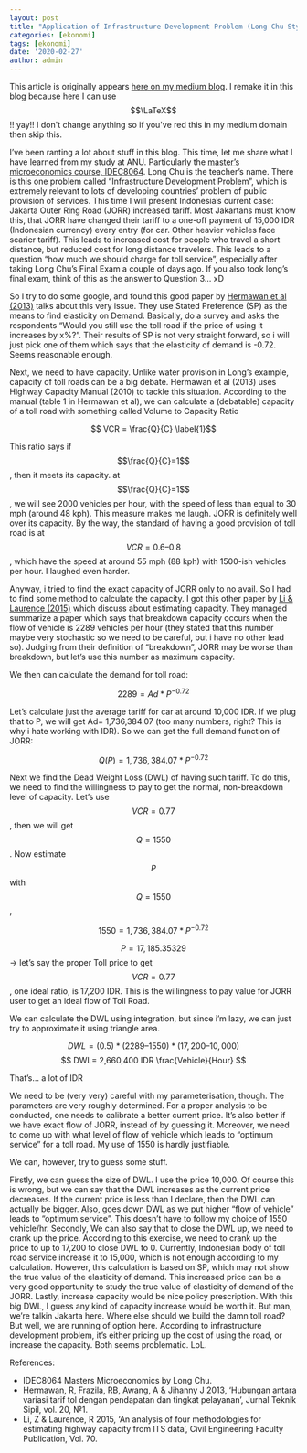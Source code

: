 ```yaml
---
layout: post
title: "Application of Infrastructure Development Problem (Long Chu Style) to Indonesia’s Toll Road"
categories: [ekonomi]
tags: [ekonomi]
date: '2020-02-27'
author: admin
---
```


This article is originally appears [here on my medium blog](https://medium.com/@imedkrisna/application-of-infrastructure-development-problem-long-chu-style-to-indonesias-toll-road-7ccdc68ee817). I remake it in this blog because here I can use $$\LaTeX$$!! yay!! I don't change anything so if you've red this in my medium domain then skip this. 

I’ve been ranting a lot about stuff in this blog. This time, let me share what I have learned from my study at ANU. Particularly the [master’s microeconomics course, IDEC8064][1]. Long Chu is the teacher’s name. There is this one problem called “Infrastructure Development Problem”, which is extremely relevant to lots of developing countries’ problem of public provision of services. This time I will present Indonesia’s current case: Jakarta Outer Ring Road (JORR) increased tariff.
Most Jakartans must know this, that JORR have changed their tariff to a one-off payment of 15,000 IDR (Indonesian currency) every entry (for car. Other heavier vehicles face scarier tariff). This leads to increased cost for people who travel a short distance, but reduced cost for long distance travelers. This leads to a question “how much we should charge for toll service”, especially after taking Long Chu’s Final Exam a couple of days ago. If you also took long’s final exam, think of this as the answer to Question 3… xD

So I try to do some google, and found this good paper by [Hermawan et al (2013)][2] talks about this very issue. They use Stated Preference (SP) as the means to find elasticity on Demand. Basically, do a survey and asks the respondents “Would you still use the toll road if the price of using it increases by x%?”. Their results of SP is not very straight forward, so i will just pick one of them which says that the elasticity of demand is -0.72. Seems reasonable enough.

Next, we need to have capacity. Unlike water provision in Long’s example, capacity of toll roads can be a big debate. Hermawan et al (2013) uses Highway Capacity Manual (2010) to tackle this situation. According to the manual (table 1 in Hermawan et al), we can calculate a (debatable) capacity of a toll road with something called Volume to Capacity Ratio 

$$ VCR = \frac{Q}{C} \label{1}$$ 

This ratio says if $$\frac{Q}{C}=1$$, then it meets its capacity. at $$\frac{Q}{C}=1$$, we will see 2000 vehicles per hour, with the speed of less than equal to 30 mph (around 48 kph). This measure makes me laugh. JORR is definitely well over its capacity.
By the way, the standard of having a good provision of toll road is at $$ VCR=0.6–0.8 $$, which have the speed at around 55 mph (88 kph) with 1500-ish vehicles per hour. I laughed even harder.

Anyway, i tried to find the exact capacity of JORR only to no avail. So I had to find some method to calculate the capacity. I got this other paper by [Li & Laurence (2015)][3] which discuss about estimating capacity. They managed summarize a paper which says that breakdown capacity occurs when the flow of vehicle is 2289 vehicles per hour (they stated that this number maybe very stochastic so we need to be careful, but i have no other lead so). Judging from their definition of “breakdown”, JORR may be worse than breakdown, but let’s use this number as maximum capacity.

We then can calculate the demand for toll road:

$$ 2289=Ad*P^{-0.72} $$

Let’s calculate just the average tariff for car at around 10,000 IDR. If we plug that to P, we will get Ad= 1,736,384.07 (too many numbers, right? This is why i hate working with IDR). So we can get the full demand function of JORR:

$$ Q(P)=1,736,384.07*P^{-0.72} $$

Next we find the Dead Weight Loss (DWL) of having such tariff. To do this, we need to find the willingness to pay to get the normal, non-breakdown level of capacity. Let’s use $$ VCR=0.77 $$, then we will get $$ Q=1550 $$. Now estimate $$P$$ with $$ Q=1550 $$,

$$ 1550=1,736,384.07*P^{-0.72} $$

$$ P= 17,185.35329 $$ -> let’s say the proper Toll price to get $$ VCR=0.77 $$, one ideal ratio, is 17,200 IDR. This is the willingness to pay value for JORR user to get an ideal flow of Toll Road.

We can calculate the DWL using integration, but since i’m lazy, we can just try to approximate it using triangle area.

$$ DWL=(0.5)*(2289–1550)*(17,200–10,000) $$
$$ DWL= 2,660,400 IDR \frac{Vehicle}{Hour} $$

That’s… a lot of IDR

We need to be (very very) careful with my parameterisation, though. The parameters are very roughly determined. For a proper analysis to be conducted, one needs to calibrate a better current price. It’s also better if we have exact flow of JORR, instead of by guessing it. Moreover, we need to come up with what level of flow of vehicle which leads to “optimum service” for a toll road. My use of 1550 is hardly justifiable.

We can, however, try to guess some stuff.

Firstly, we can guess the size of DWL. I use the price 10,000. Of course this is wrong, but we can say that the DWL increases as the current price decreases. If the current price is less than I declare, then the DWL can actually be bigger. Also, goes down DWL as we put higher “flow of vehicle” leads to “optimum service”. This doesn’t have to follow my choice of 1550 vehicle/hr.
Secondly, We can also say that to close the DWL up, we need to crank up the price. According to this exercise, we need to crank up the price to up to 17,200 to close DWL to 0. Currently, Indonesian body of toll road service increase it to 15,000, which is not enough according to my calculation. However, this calculation is based on SP, which may not show the true value of the elasticity of demand. This increased price can be a very good opportunity to study the true value of elasticity of demand of the JORR.
Lastly, increase capacity would be nice policy prescription. With this big DWL, I guess any kind of capacity increase would be worth it. But man, we’re talkin Jakarta here. Where else should we build the damn toll road? But well, we are running of option here. According to infrastructure development problem, it’s either pricing up the cost of using the road, or increase the capacity. Both seems problematic. LoL.

References:
- IDEC8064 Masters Microeconomics by Long Chu.
- Hermawan, R, Frazila, RB, Awang, A & Jihanny J 2013, ‘Hubungan antara variasi tarif tol dengan pendapatan dan tingkat pelayanan’, Jurnal Teknik Sipil, vol. 20, №1.
- Li, Z & Laurence, R 2015, ‘An analysis of four methodologies for estimating highway capacity from ITS data’, Civil Engineering Faculty Publication, Vol. 70.

[1]: https://programsandcourses.anu.edu.au/course/IDEC8064 "IDEC8064 Masters Microeconomics by Long Chu."
[2]: http://journals.itb.ac.id/index.php/jts/article/view/2841 "Hermawan, R, Frazila, RB, Awang, A & Jihanny J 2013, ‘Hubungan antara variasi tarif tol dengan pendapatan dan tingkat pelayanan’, Jurnal Teknik Sipil, vol. 20, №1."
[3]: https://www.researchgate.net/publication/277905943_An_analysis_of_four_methodologies_for_estimating_highway_capacity_from_ITS_data "Li, Z & Laurence, R 2015, ‘An analysis of four methodologies for estimating highway capacity from ITS data’, Civil Engineering Faculty Publication, Vol. 70."
